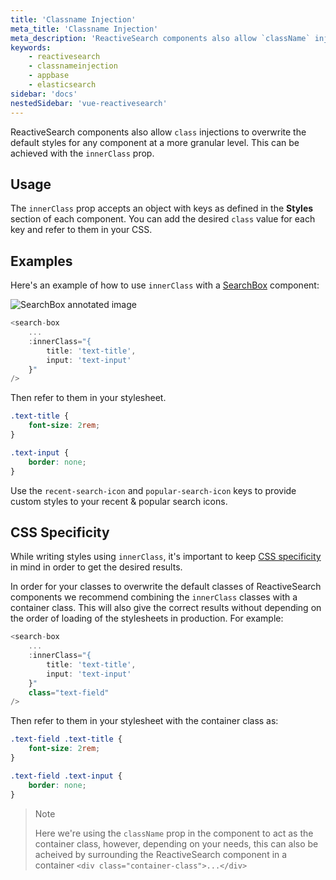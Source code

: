 ```yaml
---
title: 'Classname Injection'
meta_title: 'Classname Injection'
meta_description: 'ReactiveSearch components also allow `className` injections to overwrite the default styles for any component at a more granular level. '
keywords:
    - reactivesearch
    - classnameinjection
    - appbase
    - elasticsearch
sidebar: 'docs'
nestedSidebar: 'vue-reactivesearch'
---
```


ReactiveSearch components also allow `class` injections to overwrite the default styles for any component at a more granular level. This can be achieved with the `innerClass` prop.

## Usage

The `innerClass` prop accepts an object with keys as defined in the **Styles** section of each component. You can add the desired `class` value for each key and refer to them in your CSS.

## Examples

Here's an example of how to use `innerClass` with a [SearchBox](/docs/reactivesearch/vue/search/SearchBox/) component:

![SearchBox annotated image](https://imgur.com/f20AvrZ.png)

```js
<search-box
    ...
    :innerClass="{
        title: 'text-title',
        input: 'text-input'
    }"
/>
```

Then refer to them in your stylesheet.

```css
.text-title {
	font-size: 2rem;
}

.text-input {
	border: none;
}
```

Use the `recent-search-icon` and `popular-search-icon` keys to provide custom styles to your recent & popular search icons.

## CSS Specificity

While writing styles using `innerClass`, it's important to keep [CSS specificity](https://developer.mozilla.org/en-US/docs/Web/CSS/Specificity) in mind in order to get the desired results.

In order for your classes to overwrite the default classes of ReactiveSearch components we recommend combining the `innerClass` classes with a container class. This will also give the correct results without depending on the order of loading of the stylesheets in production. For example:

```js
<search-box
    ...
    :innerClass="{
        title: 'text-title',
        input: 'text-input'
    }"
    class="text-field"
/>
```

Then refer to them in your stylesheet with the container class as:

```css
.text-field .text-title {
	font-size: 2rem;
}

.text-field .text-input {
	border: none;
}
```

> Note
>
> Here we're using the `className` prop in the component to act as the container class, however, depending on your needs, this can also be acheived by surrounding the ReactiveSearch component in a container `<div class="container-class">...</div>`
